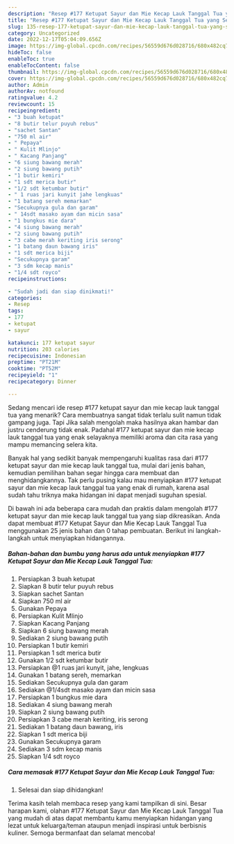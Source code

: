 ```yaml
---
description: "Resep #177 Ketupat Sayur dan Mie Kecap Lauk Tanggal Tua yang Sempurna, Buat Buka Puasa}"
title: "Resep #177 Ketupat Sayur dan Mie Kecap Lauk Tanggal Tua yang Sempurna, Buat Buka Puasa}"
slug: 135-resep-177-ketupat-sayur-dan-mie-kecap-lauk-tanggal-tua-yang-sempurna-buat-buka-puasa
category: Uncategorized
date: 2022-12-17T05:04:09.656Z
image: https://img-global.cpcdn.com/recipes/56559d676d028716/680x482cq70/177-ketupat-sayur-dan-mie-kecap-lauk-tanggal-tua-foto-resep-utama.jpg
hideToc: false
enableToc: true
enableTocContent: false
thumbnail: https://img-global.cpcdn.com/recipes/56559d676d028716/680x482cq70/177-ketupat-sayur-dan-mie-kecap-lauk-tanggal-tua-foto-resep-utama.jpg
cover: https://img-global.cpcdn.com/recipes/56559d676d028716/680x482cq70/177-ketupat-sayur-dan-mie-kecap-lauk-tanggal-tua-foto-resep-utama.jpg
author: Admin
authorAv: notfound
ratingvalue: 4.2
reviewcount: 15
recipeingredient:
- "3 buah ketupat"
- "8 butir telur puyuh rebus"
- "sachet Santan"
- "750 ml air"
- " Pepaya"
- " Kulit Mlinjo"
- " Kacang Panjang"
- "6 siung bawang merah"
- "2 siung bawang putih"
- "1 butir kemiri"
- "1 sdt merica butir"
- "1/2 sdt ketumbar butir"
- " 1 ruas jari kunyit jahe lengkuas"
- "1 batang sereh memarkan"
- "Secukupnya gula dan garam"
- " 14sdt masako ayam dan micin sasa"
- "1 bungkus mie dara"
- "4 siung bawang merah"
- "2 siung bawang putih"
- "3 cabe merah keriting iris serong"
- "1 batang daun bawang iris"
- "1 sdt merica biji"
- "Secukupnya garam"
- "3 sdm kecap manis"
- "1/4 sdt royco"
recipeinstructions:

- "Sudah jadi dan siap dinikmati!"
categories:
- Resep
tags:
- 177
- ketupat
- sayur

katakunci: 177 ketupat sayur 
nutrition: 203 calories
recipecuisine: Indonesian
preptime: "PT21M"
cooktime: "PT52M"
recipeyield: "1"
recipecategory: Dinner

---
```



Sedang mencari ide resep #177 ketupat sayur dan mie kecap lauk tanggal tua yang menarik? Cara membuatnya sangat tidak terlalu sulit namun tidak gampang juga. Tapi Jika salah mengolah maka hasilnya akan hambar dan justru cenderung tidak enak. Padahal #177 ketupat sayur dan mie kecap lauk tanggal tua yang enak selayaknya memiliki aroma dan cita rasa yang mampu memancing selera kita.




Banyak hal yang sedikit banyak mempengaruhi kualitas rasa dari #177 ketupat sayur dan mie kecap lauk tanggal tua, mulai dari jenis bahan, kemudian pemilihan bahan segar hingga cara membuat dan menghidangkannya. Tak perlu pusing kalau mau menyiapkan #177 ketupat sayur dan mie kecap lauk tanggal tua yang enak di rumah, karena asal sudah tahu triknya maka hidangan ini dapat menjadi suguhan spesial.


Di bawah ini ada beberapa cara mudah dan praktis dalam mengolah #177 ketupat sayur dan mie kecap lauk tanggal tua yang siap dikreasikan. Anda dapat membuat #177 Ketupat Sayur dan Mie Kecap Lauk Tanggal Tua menggunakan 25 jenis bahan dan 0 tahap pembuatan. Berikut ini langkah-langkah untuk menyiapkan hidangannya.

<!--inarticleads1-->

##### Bahan-bahan dan bumbu yang harus ada untuk menyiapkan #177 Ketupat Sayur dan Mie Kecap Lauk Tanggal Tua:

1. Persiapkan 3 buah ketupat
1. Siapkan 8 butir telur puyuh rebus
1. Siapkan sachet Santan
1. Siapkan 750 ml air
1. Gunakan  Pepaya
1. Persiapkan  Kulit Mlinjo
1. Siapkan  Kacang Panjang
1. Siapkan 6 siung bawang merah
1. Sediakan 2 siung bawang putih
1. Persiapkan 1 butir kemiri
1. Persiapkan 1 sdt merica butir
1. Gunakan 1/2 sdt ketumbar butir
1. Persiapkan  @1 ruas jari kunyit, jahe, lengkuas
1. Gunakan 1 batang sereh, memarkan
1. Sediakan Secukupnya gula dan garam
1. Sediakan  @1/4sdt masako ayam dan micin sasa
1. Persiapkan 1 bungkus mie dara
1. Sediakan 4 siung bawang merah
1. Siapkan 2 siung bawang putih
1. Persiapkan 3 cabe merah keriting, iris serong
1. Sediakan 1 batang daun bawang, iris
1. Siapkan 1 sdt merica biji
1. Gunakan Secukupnya garam
1. Sediakan 3 sdm kecap manis
1. Siapkan 1/4 sdt royco




<!--inarticleads2-->

##### Cara memasak #177 Ketupat Sayur dan Mie Kecap Lauk Tanggal Tua:


1. Selesai dan siap dihidangkan!



Terima kasih telah membaca resep yang kami tampilkan di sini. Besar harapan kami, olahan #177 Ketupat Sayur dan Mie Kecap Lauk Tanggal Tua yang mudah di atas dapat membantu kamu menyiapkan hidangan yang lezat untuk keluarga/teman ataupun menjadi inspirasi untuk berbisnis kuliner. Semoga bermanfaat dan selamat mencoba!
